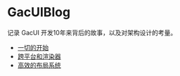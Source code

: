 # GacUIBlog

记录 GacUI 开发10年来背后的故事，以及对架构设计的考量。

- [一切的开始](./Blog_01.md)
- [跨平台和渲染器](./Blog_02.md)
- [高效的布局系统](./Blog_03.md)
